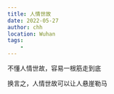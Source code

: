 ```yaml
---
title: 人情世故
date: 2022-05-27
author: chh
location: Wuhan
tags:
    - 
---
```


不懂人情世故，容易一根筋走到底

换言之，人情世故可以让人悬崖勒马
